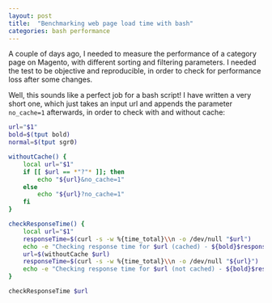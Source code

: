 ```yaml
---
layout: post
title:  "Benchmarking web page load time with bash"
categories: bash performance
---
```


A couple of days ago, I needed to measure the performance of a category page on Magento, with different sorting and filtering parameters. I needed the test to be objective and reproducible, in order to check for performance loss after some changes.

Well, this sounds like a perfect job for a bash script! I have written a very short one, which just takes an input url and appends the parameter `no_cache=1` afterwards, in order to check with and without cache:

```bash
url="$1"
bold=$(tput bold)
normal=$(tput sgr0)

withoutCache() {
    local url="$1"
    if [[ $url == *"?"* ]]; then
        echo "${url}&no_cache=1"
    else
        echo "${url}?no_cache=1"
    fi
}

checkResponseTime() {
    local url="$1"
    responseTime=$(curl -s -w %{time_total}\\n -o /dev/null "$url")
    echo -e "Checking response time for $url (cached) - ${bold}$responseTime${normal}"
    url=$(withoutCache $url)
    responseTime=$(curl -s -w %{time_total}\\n -o /dev/null "${url}")
    echo -e "Checking response time for $url (not cached) - ${bold}$responseTime${normal}"
}

checkResponseTime $url
```